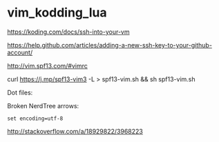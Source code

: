 # vim_kodding_lua

https://koding.com/docs/ssh-into-your-vm

https://help.github.com/articles/adding-a-new-ssh-key-to-your-github-account/


http://vim.spf13.com/#vimrc


curl https://j.mp/spf13-vim3 -L > spf13-vim.sh && sh spf13-vim.sh


Dot files: 

  Broken NerdTree arrows:
  
    set encoding=utf-8

http://stackoverflow.com/a/18929822/3968223
